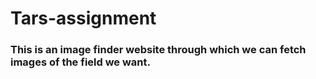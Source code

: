 # Tars-assignment

### This is an image finder website through which we can fetch images of the field we want.

